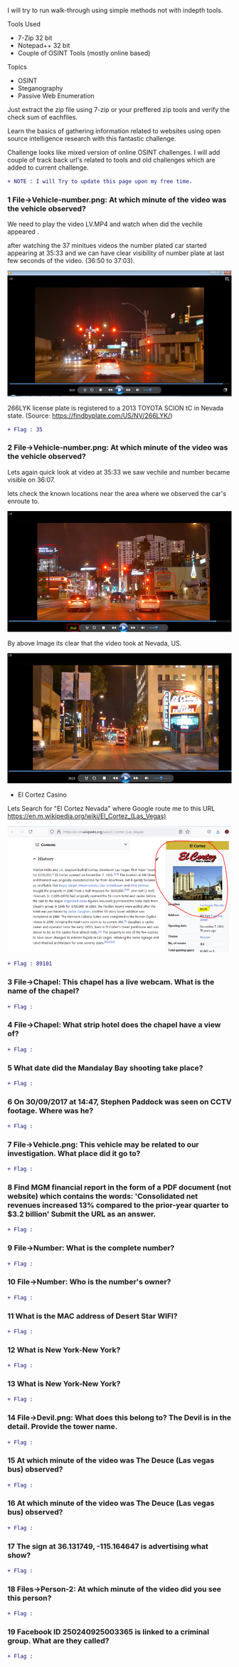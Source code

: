 I will try to run walk-through using simple methods not with indepth tools.

Tools Used 
  - 7-Zip 32 bit
  - Notepad++ 32 bit
  - Couple of OSINT Tools (mostly online based)
  
Topics
  - OSINT
  - Steganography
  - Passive Web Enumeration

Just extract the zip file using 7-zip or your preffered zip tools and verify the check sum of eachfiles.


Learn the basics of gathering information related to websites using open source intelligence research with this fantastic challenge.

Challenge looks like mixed version of online OSINT challenges. I will add couple of track back url's related to tools and old challenges which are added to current challenge.

```diff
+ NOTE : I will Try to update this page upon my free time.
```

### 1	  File->Vehicle-number.png: At which minute of the video was the vehicle observed?

We need to play the video LV.MP4 and watch when did the vechile appeared .


after watching the 37 minitues videos the number plated car started appearing at 35:33 and we can have clear visibility of number plate at last few seconds of the video. (36:50 to 37:03).

![](https://github.com/th3c0rt3x/CyberDefenders/blob/main/c52-CaseVegas/c52_1_1.png)

266LYK license plate is registered to a 2013 TOYOTA SCION tC in Nevada state. (Source: https://findbyplate.com/US/NV/266LYK/)


```diff
+ Flag : 35
```


### 2	  File->Vehicle-number.png: At which minute of the video was the vehicle observed?

Lets again quick look at video at 35:33 we saw vechile and number became visible on 36:07.

lets check the known locations near the area where we observed the car's enroute to.

![](https://github.com/th3c0rt3x/CyberDefenders/blob/main/c52-CaseVegas/c52_2_1.PNG)

By above Image its clear that the video took at Nevada, US.

![](https://github.com/th3c0rt3x/CyberDefenders/blob/main/c52-CaseVegas/c52_2_2.PNG)

* El Cortez Casino

Lets Search for "El Cortez Nevada" where Google route me to this URL 
https://en.m.wikipedia.org/wiki/El_Cortez_(Las_Vegas)

![](https://github.com/th3c0rt3x/CyberDefenders/blob/main/c52-CaseVegas/c52_2_3.PNG)


```diff
+ Flag : 89101
```



### 3	  File->Chapel: This chapel has a live webcam. What is the name of the chapel?

```diff
+ Flag : 
```



### 4	  File->Chapel: What strip hotel does the chapel have a view of?

```diff
+ Flag : 
```


### 5	  What date did the Mandalay Bay shooting take place?

```diff
+ Flag : 
```


### 6	  On 30/09/2017 at 14:47, Stephen Paddock was seen on CCTV footage. Where was he?

```diff
+ Flag : 
```


### 7	  File->Vehicle.png: This vehicle may be related to our investigation. What place did it go to?

```diff
+ Flag : 
```


### 8	  Find MGM financial report in the form of a PDF document (not website) which contains the words: 'Consolidated net revenues increased 13% compared to the prior-year quarter to $3.2 billion' Submit the URL as an answer.

```diff
+ Flag : 
```


### 9	  File->Number: What is the complete number?

```diff
+ Flag : 
```


### 10	  File->Number: Who is the number's owner?

```diff
+ Flag : 
```


### 11	  What is the MAC address of Desert Star WIFI?

```diff
+ Flag : 
```


### 12	  What is New York-New York?

```diff
+ Flag : 
```


### 13	  What is New York-New York?

```diff
+ Flag : 
```


### 14	  File->Devil.png: What does this belong to? The Devil is in the detail. Provide the tower name.

```diff
+ Flag : 
```


### 15	  At which minute of the video was The Deuce (Las vegas bus) observed?

```diff
+ Flag : 
```


### 16	  At which minute of the video was The Deuce (Las vegas bus) observed?

```diff
+ Flag : 
```


### 17	  The sign at 36.131749, -115.164647 is advertising what show?

```diff
+ Flag : 
```


### 18	  Files->Person-2: At which minute of the video did you see this person?

```diff
+ Flag : 
```


### 19	  Facebook ID 250240925003365 is linked to a criminal group. What are they called?

```diff
+ Flag : 
```


